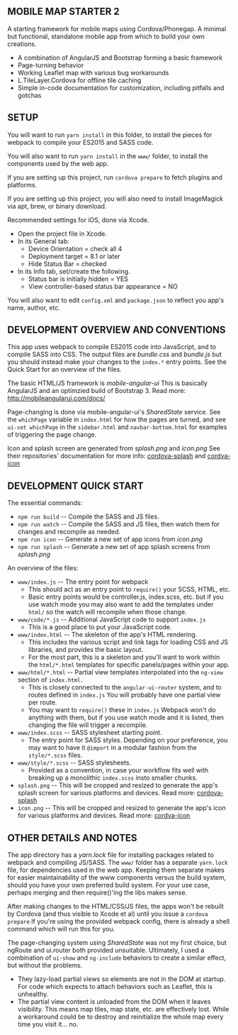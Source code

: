 ## MOBILE MAP STARTER 2

A starting framework for mobile maps using Cordova/Phonegap. A minimal but functional, standalone mobile app from which to build your own creations.

* A combination of AngularJS and Bootstrap forming a basic framework
* Page-turning behavior
* Working Leaflet map with various bug workarounds
* L.TileLayer.Cordova for offline tile caching
* Simple in-code documentation for customization, including pitfalls and gotchas


## SETUP

You will want to run `yarn install` in this folder, to install the pieces for webpack to compile your ES2015 and SASS code.

You will also want to run `yarn install` in the `www/` folder, to install the components used by the web app.

If you are setting up this project, run `cordova prepare` to fetch plugins and platforms.

If you are setting up this project, you will also need to install ImageMagick via apt, brew, or binary download.

Recommended settings for iOS, done via Xcode.
* Open the project file in Xcode.
* In its General tab:
  * Device Orientation = check all 4
  * Deployment target = 8.1 or later
  * Hide Status Bar = checked
* In its Info tab, set/create the following.
  * Status bar is initially hidden = YES
  * View controller-based status bar appearance = NO

You will also want to edit `config.xml` and `package.json` to reflect you app's name, author, etc.



## DEVELOPMENT OVERVIEW AND CONVENTIONS

This app uses webpack to compile ES2015 code into JavaScript, and to compile SASS into CSS. The output files are *bundle.css* and *bundle.js* but you should instead make your changes to the `index.*` entry points. See the Quick Start for an overview of the files.

The basic HTML/JS framework is *mobile-angular-ui* This is basically AngularJS and an optimzied build of Bootstrap 3. Read more: http://mobileangularui.com/docs/

Page-changing is done via mobile-angular-ui's *SharedState* service. See the `whichPage` variable in `index.html` for how the pages are turned, and see `ui-set whichPage` in the `sidebar.html` and `navbar-bottom.html` for examples of triggering the page change.

Icon and splash screen are generated from *splash.png* and *icon.png*  See their repositories' documentation for more info: [cordova-splash](https://github.com/AlexDisler/cordova-splash) and [cordva-icon](https://github.com/AlexDisler/cordova-icon)


## DEVELOPMENT QUICK START

The essential commands:
* `npm run build` -- Compile the SASS and JS files.
* `npm run watch` -- Compile the SASS and JS files, then watch them for changes and recompile as needed.
* `npm run icon` -- Generate a new set of app icons from *icon.png*
* `npm run splash` -- Generate a new set of app splash screens from *splash.png*

An overview of the files:
* `www/index.js` -- The entry point for webpack
  * This should act as an entry point to `require()` your SCSS, HTML, etc.
  * Basic entry points would be controller.js, index.scss, etc. but if you use watch mode you may also want to add the templates under `html/` so the watch will recompile when those change.  
* `www/code/*.js` -- Additional JavaScript code to support `index.js`
  * This is a good place to put your JavaScript code.
* `www/index.html` -- The skeleton of the app's HTML rendering.
  * This includes the various script and link tags for loading CSS and JS libraries, and provides the basic layout.
  * For the most part, this is a skeleton and you'll want to work within the `html/*.html` templates for specific panels/pages within your app.
* `www/html/*.html` -- Partial view templates interpolated into the `ng-view` section of `index.html`.
  * This is closely connected to the `angular-ui-router` system, and to routes defined in `index.js` You will probably have one partial view per route.
  * You may want to `require()` these in `index.js` Webpack won't do anything with them, but if you use watch mode and it is listed, then changing the file will trigger a recompile.
* `www/index.scss` -- SASS stylesheet starting point.
  * The entry point for SASS styles. Depending on your preference, you may want to have it `@import` in a modular fashion from the `style/*.scss` files.
* `www/style/*.scss` -- SASS stylesheets.
  * Provided as a convention, in case your workflow fits well with breaking up a monolithic `index.scss` insto smaller chunks.
* `splash.png` -- This will be cropped and resized to generate the app's splash screen for various platforms and devices. Read more: [cordova-splash](https://github.com/AlexDisler/cordova-splash)
* `icon.png` -- This will be cropped and resized to generate the app's icon for various platforms and devices. Read more: [cordva-icon](https://github.com/AlexDisler/cordova-icon)



## OTHER DETAILS AND NOTES

The app directory has a *yarn.lock* file for installing packages related to webpack and compiling JS/SASS. The `www/` folder has a separate `yarn.lock` file, for dependencies used in the web app. Keeping them separate makes for easier maintainability of the www components versus the build system, should you have your own preferred build system. For your use case, perhaps merging and then require()'ing the libs makes sense.

After making changes to the HTML/CSS/JS files, the apps won't be rebuilt by Cordova (and thus visible to Xcode et al) until you issue a `cordova prepare` If you're using the provided webpack config, there is already a shell command which will run this for you.

The page-changing system using *SharedState* was not my first choice, but ngRoute and ui.router both provided unsuitable. Ultimately, I used a combination of `ui-show` and `ng-include` behaviors to create a similar effect, but without the problems. 
  * They lazy-load partial views so elements are not in the DOM at startup. For code which expects to attach behaviors such as Leaflet, this is unhealthy.
  * The partial view content is unloaded from the DOM when it leaves visibility. This means map tiles, map state, etc. are effectively lost. While a workaround could be to destroy and reinitialize the whole map every time you visit it... no.
  

